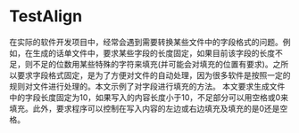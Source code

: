 # TestAlign
在实际的软件开发项目中，经常会遇到需要转换某些文件中的字段格式的问题。例如，在生成的话单文件中，要求某些字段的长度固定，如果目前该字段的长度不足，则不足的位数用某些特殊的字符来填充(并可能会对填充的位置有要求)。之所以要求字段格式固定，是为了方便对文件的自动处理，因为很多软件是按照一定的规则对文件进行处理的。本文示例了对字段进行填充的方法。 
本文要求生成文件中的字段长度固定为10，如果写入的内容长度小于10，不足部分可以用空格或0来填充。此外，要求程序可以控制在写入内容的左边或右边填充及填充的是0还是空格。
